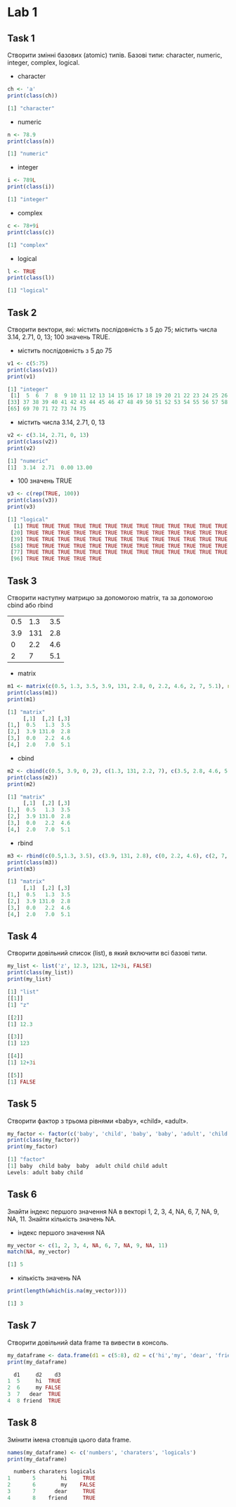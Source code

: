 # Lab 1

## Task 1

Створити змінні базових (atomic) типів. Базові типи: character, numeric, integer, complex, logical.

+ character
```R
ch <- 'a'
print(class(ch))
```
```R
[1] "character"
```

+ numeric
```R
n <- 78.9
print(class(n))
```
```R
[1] "numeric"
```

+ integer
```R
i <- 789L
print(class(i))
```
```R
[1] "integer"
```

+ complex
```R
c <- 78+9i
print(class(c))
```
```R
[1] "complex"
```

+ logical
```R
l <- TRUE
print(class(l))
```
```R
[1] "logical"
```

## Task 2

Створити вектори, які: містить послідовність з 5 до 75; містить числа 3.14, 2.71, 0, 13; 100 значень TRUE.

+ містить послідовність з 5 до 75
```R
v1 <- c(5:75)
print(class(v1))
print(v1)
```
```R
[1] "integer"
 [1]  5  6  7  8  9 10 11 12 13 14 15 16 17 18 19 20 21 22 23 24 25 26 27 28 29 30 31 32 33 34 35 36
[33] 37 38 39 40 41 42 43 44 45 46 47 48 49 50 51 52 53 54 55 56 57 58 59 60 61 62 63 64 65 66 67 68
[65] 69 70 71 72 73 74 75
```

+ містить числа 3.14, 2.71, 0, 13
```R
v2 <- c(3.14, 2.71, 0, 13)
print(class(v2))
print(v2)
```
```R
[1] "numeric"
[1]  3.14  2.71  0.00 13.00
```

+ 100 значень TRUE
```R
v3 <- c(rep(TRUE, 100))
print(class(v3))
print(v3)
```
```R
[1] "logical"
  [1] TRUE TRUE TRUE TRUE TRUE TRUE TRUE TRUE TRUE TRUE TRUE TRUE TRUE TRUE TRUE TRUE TRUE TRUE TRUE
 [20] TRUE TRUE TRUE TRUE TRUE TRUE TRUE TRUE TRUE TRUE TRUE TRUE TRUE TRUE TRUE TRUE TRUE TRUE TRUE
 [39] TRUE TRUE TRUE TRUE TRUE TRUE TRUE TRUE TRUE TRUE TRUE TRUE TRUE TRUE TRUE TRUE TRUE TRUE TRUE
 [58] TRUE TRUE TRUE TRUE TRUE TRUE TRUE TRUE TRUE TRUE TRUE TRUE TRUE TRUE TRUE TRUE TRUE TRUE TRUE
 [77] TRUE TRUE TRUE TRUE TRUE TRUE TRUE TRUE TRUE TRUE TRUE TRUE TRUE TRUE TRUE TRUE TRUE TRUE TRUE
 [96] TRUE TRUE TRUE TRUE TRUE
```

## Task 3

Створити наступну матрицю за допомогою matrix, та за допомогою cbind або rbind

| | | |
|-|-|-|
0.5 | 1.3 | 3.5
3.9 | 131 | 2.8
0 | 2.2 | 4.6
2 | 7 | 5.1

+ matrix
```R
m1 <- matrix(c(0.5, 1.3, 3.5, 3.9, 131, 2.8, 0, 2.2, 4.6, 2, 7, 5.1), nrow=4, byrow = TRUE)
print(class(m1))
print(m1)
```
```R
[1] "matrix"
     [,1]  [,2] [,3]
[1,]  0.5   1.3  3.5
[2,]  3.9 131.0  2.8
[3,]  0.0   2.2  4.6
[4,]  2.0   7.0  5.1
```

+ cbind
```R
m2 <- cbind(c(0.5, 3.9, 0, 2), c(1.3, 131, 2.2, 7), c(3.5, 2.8, 4.6, 5.1))
print(class(m2))
print(m2)
```
```R
[1] "matrix"
     [,1]  [,2] [,3]
[1,]  0.5   1.3  3.5
[2,]  3.9 131.0  2.8
[3,]  0.0   2.2  4.6
[4,]  2.0   7.0  5.1
```

+ rbind
```R
m3 <- rbind(c(0.5,1.3, 3.5), c(3.9, 131, 2.8), c(0, 2.2, 4.6), c(2, 7, 5.1))
print(class(m3))
print(m3)
```
```R
[1] "matrix"
     [,1]  [,2] [,3]
[1,]  0.5   1.3  3.5
[2,]  3.9 131.0  2.8
[3,]  0.0   2.2  4.6
[4,]  2.0   7.0  5.1
```

## Task 4

Створити довільний список (list), в який включити всі базові типи.

```R
my_list <- list('z', 12.3, 123L, 12+3i, FALSE)
print(class(my_list))
print(my_list)
```
```R
[1] "list"
[[1]]
[1] "z"

[[2]]
[1] 12.3

[[3]]
[1] 123

[[4]]
[1] 12+3i

[[5]]
[1] FALSE
```

## Task 5

Створити фактор з трьома рівнями «baby», «child», «adult».

```R
my_factor <- factor(c('baby', 'child', 'baby', 'baby', 'adult', 'child', 'child', 'adult'))
print(class(my_factor))
print(my_factor)
```
```R
[1] "factor"
[1] baby  child baby  baby  adult child child adult
Levels: adult baby child
```

## Task 6

Знайти індекс першого значення NA в векторі 1, 2, 3, 4, NA, 6, 7, NA, 9, NA, 11. Знайти кількість значень NA.

+ індекс першого значення NA
```R
my_vector <- c(1, 2, 3, 4, NA, 6, 7, NA, 9, NA, 11)
match(NA, my_vector)
```
```R
[1] 5
```

+ кількість значень NA
```R
print(length(which(is.na(my_vector))))
```
```R
[1] 3
```

## Task 7

Створити довільний data frame та вивести в консоль.

```R
my_dataframe <- data.frame(d1 = c(5:8), d2 = c('hi','my', 'dear', 'friend'), d3 = c(TRUE, FALSE, TRUE, TRUE))
print(my_dataframe)
```
```R
  d1     d2    d3
1  5     hi  TRUE
2  6     my FALSE
3  7   dear  TRUE
4  8 friend  TRUE
```

## Task 8

Змінити імена стовпців цього data frame.

```R
names(my_dataframe) <- c('numbers', 'charaters', 'logicals')
print(my_dataframe)
```

```R
  numbers charaters logicals
1       5        hi     TRUE
2       6        my    FALSE
3       7      dear     TRUE
4       8    friend     TRUE
```